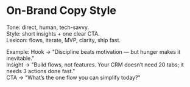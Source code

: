 # On-Brand Copy Style

Tone: direct, human, tech-savvy.  
Style: short insights + one clear CTA.  
Lexicon: flows, iterate, MVP, clarity, ship fast.

Example:
Hook → "Discipline beats motivation — but hunger makes it inevitable."  
Insight → "Build flows, not features. Your CRM doesn’t need 20 tabs; it needs 3 actions done fast."  
CTA → "What’s the one flow you can simplify today?"
